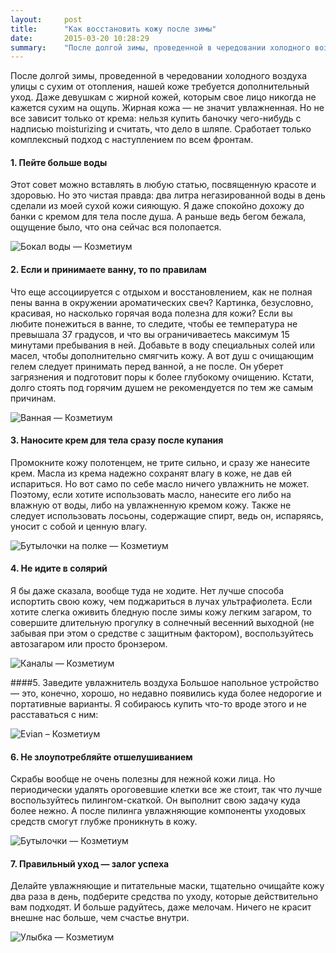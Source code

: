 ```yaml
---
layout:     post
title:      "Как восстановить кожу после зимы"
date:       2015-03-20 10:28:29
summary:    "После долгой зимы, проведенной в чередовании холодного воздуха улицы с сухим от отопления, нашей коже требуется дополнительный уход. Но не все зависит только от крема: нельзя купить баночку чего-нибудь с надписью moisturizing и считать, что дело в шляпе. Сработает только комплексный подход с наступлением по всем фронтам."
---
```


После долгой зимы, проведенной в чередовании холодного воздуха улицы с сухим от отопления, нашей коже требуется дополнительный уход. Даже девушкам с жирной кожей, которым свое лицо никогда не кажется сухим на ощупь.  Жирная кожа — не значит увлажненная. Но не все зависит только от крема: нельзя купить баночку чего-нибудь с надписью moisturizing и считать, что дело в шляпе. Сработает только комплексный подход с наступлением по всем фронтам.

#### 1. Пейте больше воды
Этот совет можно вставлять в любую статью, посвященную красоте и здоровью. Но это чистая правда: два литра негазированной воды в день сделали из моей сухой кожи сияющую. Я даже спокойно дохожу до банки с кремом для тела после душа. А раньше ведь бегом бежала, ощущение было, что она сейчас вся полопается.

![Бокал воды — Козметиум](https://dl.dropboxusercontent.com/u/4402725/kozmetium/2015-03-20/glass.jpg)

#### 2. Если и принимаете ванну, то по правилам
Что еще ассоциируется с отдыхом и восстановлением, как не полная пены ванна в окружении ароматических свеч? Картинка, безусловно, красивая, но насколько горячая вода полезна для кожи? Если вы любите понежиться в ванне, то следите, чтобы ее температура не превышала 37 градусов, и что вы ограничиваетесь максимум 15 минутами пребывания в ней.  Добавьте в воду специальных солей или масел, чтобы дополнительно смягчить кожу. А вот душ с очищающим гелем следует принимать перед ванной, а не после. Он уберет загрязнения и подготовит поры к более глубокому очищению. Кстати, долго стоять под горячим душем не рекомендуется по тем же самым причинам.

![Ванная — Козметиум](https://dl.dropboxusercontent.com/u/4402725/kozmetium/2015-03-20/bath.jpg)

#### 3. Наносите крем для тела сразу после купания
Промокните кожу полотенцем, не трите сильно, и сразу же нанесите крем. Масла из крема надежно сохранят влагу в коже, не дав ей испариться. Но вот само по себе масло ничего увлажнить не может. Поэтому, если хотите использовать масло, нанесите его либо на влажную от воды, либо на увлажненную кремом кожу. Также не следует использовать лосьоны, содержащие спирт, ведь он, испаряясь, уносит с собой и ценную влагу.

![Бутылочки на полке — Козметиум](https://dl.dropboxusercontent.com/u/4402725/kozmetium/2015-03-20/bottles.jpg)

#### 4. Не идите в солярий
Я бы даже сказала, вообще туда не ходите. Нет лучше способа испортить свою кожу, чем поджариться в лучах ультрафиолета. Если хотите слегка оживить бледную после зимы кожу легким загаром, то совершите длительную прогулку в солнечный весенний выходной (не забывая при этом о средстве с защитным фактором), воспользуйтесь автозагаром или просто бронзером.

![Каналы — Козметиум](https://dl.dropboxusercontent.com/u/4402725/kozmetium/2015-03-20/chanel.jpg)

####5. Заведите увлажнитель воздуха
Большое напольное устройство — это, конечно, хорошо, но недавно появились куда более недорогие и портативные варианты. Я собираюсь купить что-то вроде этого и не расставаться с ним:

![Evian – Козметиум](https://dl.dropboxusercontent.com/u/4402725/kozmetium/2015-03-20/evian.jpg)

#### 6. Не злоупотребляйте отшелушиванием
Скрабы вообще не очень полезны для нежной кожи лица. Но периодически удалять ороговевшие клетки все же стоит, так что лучше воспользуйтесь пилингом-скаткой. Он выполнит свою задачу куда более нежно. А после пилинга увлажняющие компоненты уходовых средств смогут глубже проникнуть в кожу.

![Бутылочки — Козметиум](https://dl.dropboxusercontent.com/u/4402725/kozmetium/2015-03-20/bottles2.jpg)

#### 7. Правильный уход — залог успеха
Делайте увлажняющие и питательные маски, тщательно очищайте кожу два раза в день, подберите средства по уходу, которые действительно вам подходят. И больше радуйтесь, даже мелочам. Ничего не красит внешне нас больше, чем счастье внутри.

![Улыбка — Козметиум](https://dl.dropboxusercontent.com/u/4402725/kozmetium/2015-03-20/girl.jpg)